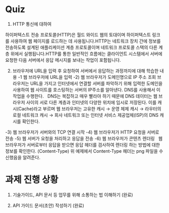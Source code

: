 # Quiz
1. HTTP 통신에 대하여

하이퍼텍스트 전송 프로토콜(HTTP)은 월드 와이드 웹의 토대이며 하이퍼텍스트 링크를 사용하여 웹 페이지를 로드하는 데 사용됩니다.HTTP는 네트워크 장치 간에 정보를 전송하도록 설계된 애플리케이션 계층 프로토콜이며 네트워크 프로토콜 스택의 다른 계층 위에서 실행됩니다.HTTP를 통한 일반적인 흐름에는 클라이언트 시스템에서 서버에 요청한 다음 서버에서 응답 메시지를 보내는 작업이 포함됩니다.

2. 브라우저에 URL을 입력 후 요청하여 서버에서 응답하는 과정까지에 대해 학습한 내용
-1 웹 브라우저에 URL을 입력
-2) 웹 브라우저가 도메인명으로 IP 주소 조회
 브라우저는 URL을 가지고 인터넷에서 연결할 서버를 파악하기 위해 입력한 도메인을 사용하여 웹 사이트를 호스팅하는 서버의 IP주소를 알아낸다. DNS를 사용해서 이 작업을 수행한다.
 
DNS는 복잡하고 매우 빨라야 하기 때문에 DNS 데이터는 웹 브라우저 사이의 서로 다른 계층과 인터넷의 다양한 위치에 임시로 저장된다.
이를 캐시(Cache)라고 부르며 웹 브라우저는 고유한 캐시 → 운영 체제 캐시 → 라우터의 로컬 네트워크 캐시 → 회사 네트워크 또는 인터넷 서비스 제공업체(ISP)의 DNS 캐시를 확인한다.

-3) 웹 브라우저가 서버와의 TCP 연결 시작
-4) 웹 브라우저가 HTTP 요청을 서버로 전송
-5) 웹 서버가 요청을 처리하고 응답을 전송
-6) 웹 브라우저가 콘텐츠 렌더링
 
웹 브라우저가 서버로부터 응답을 받으면 응답 헤더를 검사하여 렌더링 하는 방법에 대한 정보를 확인한다. (Content-Type)
위 예제에서 Content-Type 헤더는 png 파일을 수신했음을 알려준다.


# 과제 진행 상황
1. 기술가이드, API 문서 등 업무를 위해 소통하는 법 이해하기 (완료)
   
2. API 가이드 문서(초안) 작성하기 (완료)



